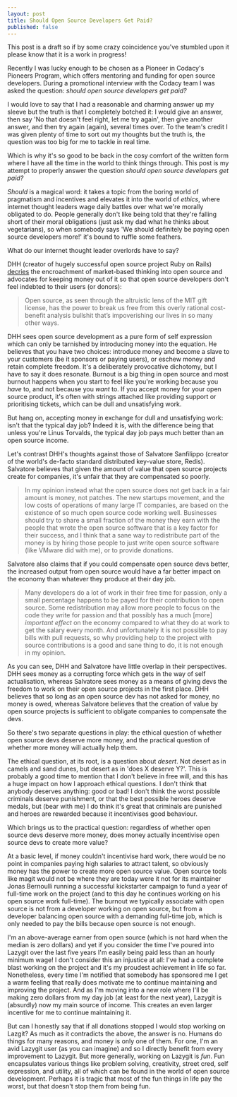 ```yaml
---
layout: post
title: Should Open Source Developers Get Paid?
published: false
---
```


This post is a draft so if by some crazy coincidence you've stumbled upon it please know that it is a work in progress!

Recently I was lucky enough to be chosen as a Pioneer in Codacy's Pioneers Program, which offers mentoring and funding for open source developers. During a promotional interview with the Codacy team I was asked the question: _should open source developers get paid?_

I would love to say that I had a reasonable and charming answer up my sleeve but the truth is that I completely botched it: I would give an answer, then say 'No that doesn't feel right, let me try again', then give another answer, and then try again (again), several times over. To the team's credit I was given plenty of time to sort out my thoughts but the truth is, the question was too big for me to tackle in real time.

Which is why it's so good to be back in the cosy comfort of the written form where I have all the time in the world to think things through. This post is my attempt to properly answer the question _should open source developers get paid?_

_Should_ is a magical word: it takes a topic from the boring world of pragmatism and incentives and elevates it into the world of _ethics_, where internet thought leaders wage daily battles over what we're morally obligated to do. People generally don't like being told that they're falling short of their moral obligations (just ask my dad what he thinks about vegetarians), so when somebody says 'We should definitely be paying open source developers more!' it's bound to ruffle some feathers.

What do our internet thought leader overlords have to say?

DHH (creator of hugely successful open source project Ruby on Rails) [decries](https://world.hey.com/dhh/i-won-t-let-you-pay-me-for-my-open-source-d7cf4568) the encroachment of market-based thinking into open source and advocates for keeping money out of it so that open source developers don't feel indebted to their users (or donors):

> Open source, as seen through the altruistic lens of the MIT gift license, has the power to break us free from this overly rational cost-benefit analysis bullshit that’s impoverishing our lives in so many other ways.

DHH sees open source development as a pure form of self expression which can only be tarnished by introducing money into the equation. He believes that you have two choices: introduce money and become a slave to your customers (be it sponsors or paying users), or eschew money and retain complete freedom. It's a deliberately provocative dichotomy, but I have to say it does resonate. Burnout is a big thing in open source and most burnout happens when you start to feel like you're working because you _have_ to, and not because you _want_ to. If you accept money for your open source product, it's often with strings attached like providing support or prioritising tickets, which can be dull and unsatisfying work.

But hang on, accepting money in exchange for dull and unsatisfying work: isn't that the typical day job? Indeed it is, with the difference being that unless you're Linus Torvalds, the typical day job pays much better than an open source income.

Let's contrast DHH's thoughts against those of Salvatore Sanfilippo (creator of the world's de-facto standard distributed key-value store, Redis). Salvatore believes that given the amount of value that open source projects create for companies, it's unfair that they are compensated so poorly. 

> In my opinion instead what the open source does not get back in a fair amount is money, not patches. The new startups movement, and the low costs of operations of many large IT companies, are based on the existence of so much open source code working well. Businesses should try to share a small fraction of the money they earn with the people that wrote the open source software that is a key factor for their success, and I think that a sane way to redistribute part of the money is by hiring those people to just write open source software (like VMware did with me), or to provide donations.

Salvatore also claims that if you could compensate open source devs better, the increased output from open source would have a far better impact on the economy than whatever they produce at their day job.

> Many developers do a lot of work in their free time for passion, only a small percentage happens to be payed for their contribution to open source. Some redistribution may allow more people to focus on the code they write for passion and that possibly has a much \[more\] *important effect* on the economy compared to what they do at work to get the salary every month. And unfortunately it is not possible to pay bills with pull requests, so why providing help to the project with source contributions is a good and sane thing to do, it is not enough in my opinion.

As you can see, DHH and Salvatore have little overlap in their perspectives. DHH sees money as a corrupting force which gets in the way of self actualisation, whereas Salvatore sees money as a means of giving devs the freedom to work on their open source projects in the first place. DHH believes that so long as an open source dev has not asked for money, no money is owed, whereas Salvatore believes that the creation of value by open source projects is sufficient to obligate companies to compensate the devs.

So there's two separate questions in play: the ethical question of whether open source devs deserve more money, and the practical question of whether more money will actually help them.

The ethical question, at its root, is a question about _desert_. Not desert as in camels and sand dunes, but desert as in 'does X deserve Y?'. This is probably a good time to mention that I don't believe in free will, and this has a huge impact on how I approach ethical questions. I don't think that anybody deserves anything: good or bad! I don't think the worst possible criminals deserve punishment, or that the best possible heroes deserve medals, but (bear with me) I do think it's great that criminals are punished and heroes are rewarded because it incentivises good behaviour.

Which brings us to the practical question: regardless of whether open source devs deserve more money, does money actually incentivise open source devs to create more value?

At a basic level, if money couldn't incentivise hard work, there would be no point in companies paying high salaries to attract talent, so obviously money has the power to create more open source value. Open source tools like magit would not be where they are today were it not for its maintainer Jonas Bernoulli running a successful kickstarter campaign to fund a year of full-time work on the project (and to this day he continues working on his open source work full-time). The burnout we typically associate with open source is not from a developer working on open source, but from a developer balancing open source with a demanding full-time job, which is only needed to pay the bills because open source is not enough.

I'm an above-average earner from open source (which is not hard when the median is zero dollars) and yet if you consider the time I've poured into Lazygit over the last five years I'm easily being paid less than an hourly minimum wage! I don't consider this an injustice at all: I've had a complete blast working on the project and it's my proudest achievement in life so far. Nonetheless, every time I'm notified that somebody has sponsored me I get a warm feeling that really does motivate me to continue maintaining and improving the project. And as I'm moving into a new role where I'll be making zero dollars from my day job (at least for the next year), Lazygit is (absurdly) now my main source of income. This creates an even larger incentive for me to continue maintaining it.

But can I honestly say that if all donations stopped I would stop working on Lazgit? As much as it contradicts the above, the answer is no. Humans do things for many reasons, and money is only one of them. For one, I'm an avid Lazygit user (as you can imagine) and so I directly benefit from every improvement to Lazygit. But more generally, working on Lazygit is _fun_. Fun encapsulates various things like problem solving, creativity, street cred, self expression, and utility, all of which can be found in the world of open source development. Perhaps it is tragic that most of the fun things in life pay the worst, but that doesn't stop them from being fun.

